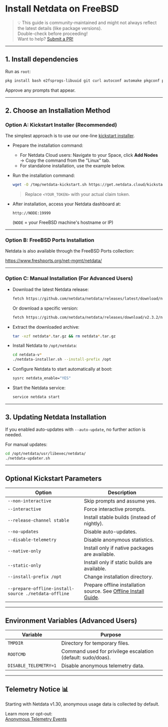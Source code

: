 # Install Netdata on FreeBSD

> 💡 This guide is community-maintained and might not always reflect the latest details (like package versions).  
> Double-check before proceeding!  
> Want to help? [Submit a PR!](https://github.com/netdata/netdata/edit/master/packaging/installer/methods/freebsd.md)

---

## 1. Install dependencies

Run as `root`:

```bash
pkg install bash e2fsprogs-libuuid git curl autoconf automake pkgconf pidof liblz4 libuv json-c cmake gmake
```

Approve any prompts that appear.

---

## 2. Choose an Installation Method

### Option A: Kickstart Installer (Recommended)

The simplest approach is to use our one-line [kickstart installer](/packaging/installer/methods/kickstart.md).

- Prepare the installation command:
    - For Netdata Cloud users: Navigate to your Space, click **Add Nodes** → Copy the command from the "Linux" tab.
    - For standalone installation, use the example below.

- Run the installation command:
   ```bash
   wget -O /tmp/netdata-kickstart.sh https://get.netdata.cloud/kickstart.sh && sh /tmp/netdata-kickstart.sh --claim-token <YOUR_TOKEN> --claim-url https://app.netdata.cloud
   ```
  > Replace `<YOUR_TOKEN>` with your actual claim token.

- After installation, access your Netdata dashboard at:

   ```
   http://NODE:19999
   ```

  (`NODE` = your FreeBSD machine's hostname or IP)

---

### Option B: FreeBSD Ports Installation

Netdata is also available through the FreeBSD Ports collection:

https://www.freshports.org/net-mgmt/netdata/

---

### Option C: Manual Installation (For Advanced Users)

- Download the latest Netdata release:

   ```bash
   fetch https://github.com/netdata/netdata/releases/latest/download/netdata-latest.tar.gz
   ```

  Or download a specific version:

   ```bash
   fetch https://github.com/netdata/netdata/releases/download/v2.3.2/netdata-v2.3.2.tar.gz
   ```

- Extract the downloaded archive:

   ```bash
   tar -xzf netdata*.tar.gz && rm netdata*.tar.gz
   ```

- Install Netdata to `/opt/netdata`:

   ```bash
   cd netdata-v*
   ./netdata-installer.sh --install-prefix /opt
   ```

- Configure Netdata to start automatically at boot:

   ```bash
   sysrc netdata_enable="YES"
   ```

- Start the Netdata service:

   ```bash
   service netdata start
   ```

---

## 3. Updating Netdata Installation

If you enabled auto-updates with `--auto-update`, no further action is needed.

For manual updates:

```bash
cd /opt/netdata/usr/libexec/netdata/
./netdata-updater.sh
```

---

## Optional Kickstart Parameters

| Option                                               | Description                                                                                                |
|------------------------------------------------------|------------------------------------------------------------------------------------------------------------|
| `--non-interactive`                                  | Skip prompts and assume yes.                                                                               |
| `--interactive`                                      | Force interactive prompts.                                                                                 |
| `--release-channel stable`                           | Install stable builds (instead of nightly).                                                                |
| `--no-updates`                                       | Disable auto-updates.                                                                                      |
| `--disable-telemetry`                                | Disable anonymous statistics.                                                                              |
| `--native-only`                                      | Install only if native packages are available.                                                             |
| `--static-only`                                      | Install only if static builds are available.                                                               |
| `--install-prefix /opt`                              | Change installation directory.                                                                             |
| `--prepare-offline-install-source ./netdata-offline` | Prepare offline installation source. See [Offline Install Guide](/packaging/installer/methods/offline.md). |

---

## Environment Variables (Advanced Users)

| Variable              | Purpose                                                     |
|-----------------------|-------------------------------------------------------------|
| `TMPDIR`              | Directory for temporary files.                              |
| `ROOTCMD`             | Command used for privilege escalation (default: sudo/doas). |
| `DISABLE_TELEMETRY=1` | Disable anonymous telemetry data.                           |

---

## Telemetry Notice 📊

Starting with Netdata v1.30, anonymous usage data is collected by default.

Learn more or opt-out:  
[Anonymous Telemetry Events](/docs/netdata-agent/configuration/anonymous-telemetry-events.md)